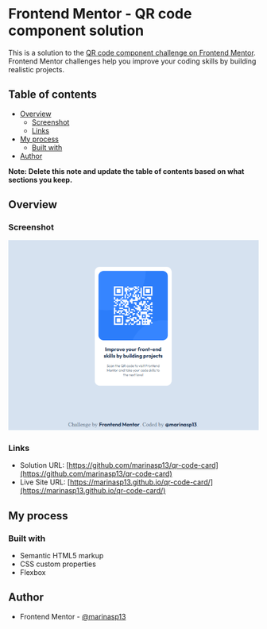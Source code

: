 # Frontend Mentor - QR code component solution

This is a solution to the [QR code component challenge on Frontend Mentor](https://www.frontendmentor.io/challenges/qr-code-component-iux_sIO_H). Frontend Mentor challenges help you improve your coding skills by building realistic projects. 

## Table of contents

- [Overview](#overview)
  - [Screenshot](#screenshot)
  - [Links](#links)
- [My process](#my-process)
  - [Built with](#built-with)
- [Author](#author)

**Note: Delete this note and update the table of contents based on what sections you keep.**

## Overview

### Screenshot

![](./preview.png)

### Links

- Solution URL: [https://github.com/marinasp13/qr-code-card](https://github.com/marinasp13/qr-code-card)
- Live Site URL: [https://marinasp13.github.io/qr-code-card/](https://marinasp13.github.io/qr-code-card/)

## My process

### Built with

- Semantic HTML5 markup
- CSS custom properties
- Flexbox

## Author

<!--- Website - [Add your name here](https://www.your-site.com)-->
- Frontend Mentor - [@marinasp13](https://www.frontendmentor.io/profile/marinasp13)